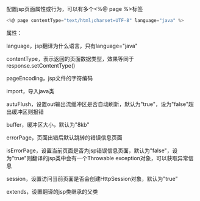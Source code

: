 配置jsp页面属性或行为，可以有多个<%@ page   %>标签

```javascript
<%@ page contentType="text/html;charset=UTF-8" language="java" %>
```



属性：

language，jsp翻译为什么语言，只有language="java"

contentType，表示返回的页面数据类型，效果等同于response.setContentType()

pageEncoding，jsp文件的字符编码

import，导入java类

autuFlush，设置out输出流缓冲区是否自动刷新，默认为"true"，设为"false"超出缓冲区则报错

buffer，缓冲区大小，默认为"8kb"

errorPage，页面出错后默认跳转的错误信息页面

isErrorPage，设置当前页面是否为jsp错误信息页面，默认为"false"，设为"true"则翻译的jsp类中会有一个Throwable exception对象，可以获取异常信息

session，设置访问当前页面是否会创建HttpSession对象，默认为"true"

extends，设置翻译的jsp类继承的父类